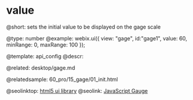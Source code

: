 value
=============

@short:
	sets the initial value to be displayed on the gage scale

@type: number
@example:
webix.ui({
	view: "gage",
    id:"gage1",
    value: 60,
    minRange: 0,
    maxRange: 100
});


@template:	api_config
@descr:

@related:
desktop/gage.md

@relatedsample:
60_pro/15_gage/01_init.html




@seolinktop: [html5 ui library](https://webix.com)
@seolink: [JavaScript Gauge ](https://webix.com/widget/gage/)